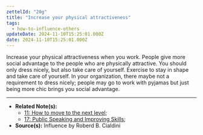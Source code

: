 ```yaml
---
zettelId: "20g"
title: "Increase your physical attractiveness"
tags:
  - how-to-influence-others
updateDate: 2024-11-10T15:25:01.000Z
date: 2024-11-10T15:25:01.000Z
---
```


Increase your physical attractiveness when you work. People give more social advantage to the people who are physically attractive. You should only dress nicely, but also take care of yourself. Exercise to stay in shape and take care of yourself. In your organization, there maybe not a requirement to dress nicely; people may go to work with pyjamas but just being more chic brings you social advantage.

---

- **Related Note(s):**
  - [11: How to move to the next level](/notes/11/);
  - [17: Public Speaking and Improving Skills](/notes/17/);
- **Source(s):** Influence by Roberd B. Cialdini

